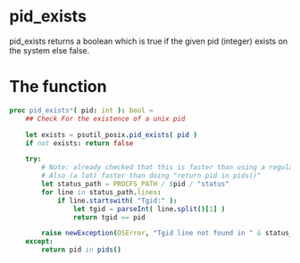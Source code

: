 # pid_exists

pid_exists returns a boolean which is true if the given pid (integer) exists on the system else false.

# The function
```nim
proc pid_exists*( pid: int ): bool =
    ## Check For the existence of a unix pid

    let exists = psutil_posix.pid_exists( pid )
    if not exists: return false

    try:
        # Note: already checked that this is faster than using a regular expr.
        # Also (a lot) faster than doing "return pid in pids()"
        let status_path = PROCFS_PATH / $pid / "status"
        for line in status_path.lines:
            if line.startswith( "Tgid:" ):
                let tgid = parseInt( line.split()[1] )
                return tgid == pid

        raise newException(OSError, "Tgid line not found in " & status_path)
    except:
        return pid in pids()
```
